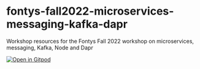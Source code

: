 # fontys-fall2022-microservices-messaging-kafka-dapr
Workshop resources for the Fontys Fall 2022 workshop on microservices, messaging, Kafka, Node and Dapr

[![Open in Gitpod](https://gitpod.io/button/open-in-gitpod.svg)](https://gitpod.io/#https://github.com/lucasjellema/fontys-fall2022-microservices-messaging-kafka-dapr)


